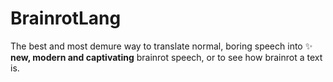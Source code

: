 # BrainrotLang

The best and most demure way to translate normal, boring speech into ✨ **new, modern and captivating** brainrot speech, or to see how brainrot a text is.